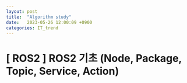 ```yaml
---
layout: post
title:  "Algorithm study"
date:   2023-05-26 12:00:09 +0900
categories: IT_trend
---
```

# [ ROS2 ] ROS2 기초 (Node, Package, Topic, Service, Action)

